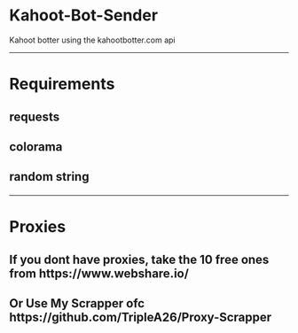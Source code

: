 # Kahoot-Bot-Sender
Kahoot botter using the kahootbotter.com api
<hr>
<h1>Requirements
<h2>
requests
<h2>
colorama
<h2>
random
string
<hr>
<h1>Proxies
<h2>
If you dont have proxies, take the 10 free ones from https://www.webshare.io/
<h2>
Or Use My Scrapper ofc https://github.com/TripleA26/Proxy-Scrapper
